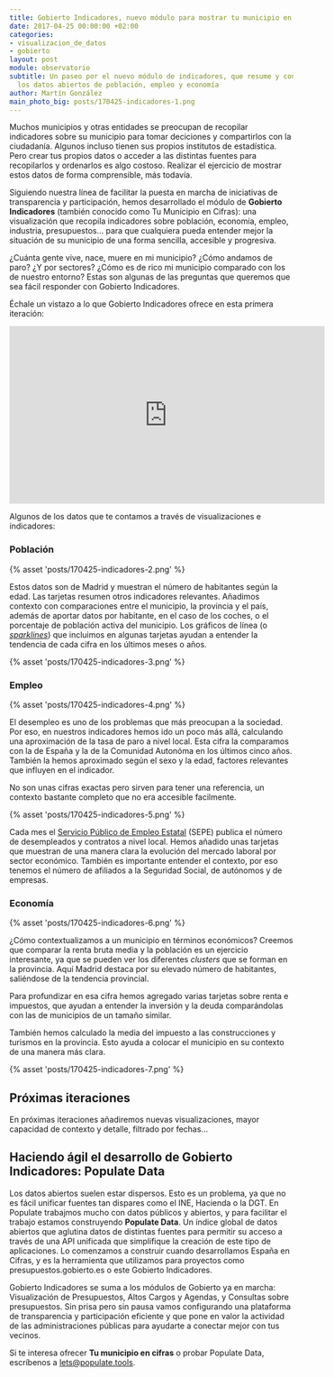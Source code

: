```yaml
---
title: Gobierto Indicadores, nuevo módulo para mostrar tu municipio en cifras
date: 2017-04-25 00:00:00 +02:00
categories:
- visualizacion_de_datos
- gobierto
layout: post
module: observatorio
subtitle: Un paseo por el nuevo módulo de indicadores, que resume y contextualiza
  los datos abiertos de población, empleo y economía
author: Martín González
main_photo_big: posts/170425-indicadores-1.png
---
```


Muchos municipios y otras entidades se preocupan de recopilar indicadores sobre su municipio para tomar deciciones y compartirlos con la ciudadanía. Algunos incluso tienen sus propios institutos de estadística. Pero crear tus propios datos o acceder a las distintas fuentes para recopilarlos y ordenarlos es algo costoso. Realizar el ejercicio de mostrar estos datos de forma comprensible, más todavía.

Siguiendo nuestra línea de facilitar la puesta en marcha de iniciativas de transparencia y participación, hemos desarrollado el módulo de **Gobierto Indicadores** (también conocido como Tu Municipio en Cifras): una visualización que recopila indicadores sobre población, economía, empleo, industria, presupuestos... para que cualquiera pueda entender mejor la situación de su municipio de una forma sencilla, accesible y progresiva.

¿Cuánta gente vive, nace, muere en mi municipio? ¿Cómo andamos de paro? ¿Y por sectores? ¿Cómo es de rico mi municipio comparado con los de nuestro entorno? Estas son algunas de las preguntas que queremos que sea fácil responder con Gobierto Indicadores.  

Échale un vistazo a lo que Gobierto Indicadores ofrece en esta primera iteración:

<div class="video_wrapper">
  <iframe width="560" height="315" src="https://www.youtube.com/embed/nzKvoI1xLXA" frameborder="0" allowfullscreen></iframe>
</div>

Algunos de los datos que te contamos a través de visualizaciones e indicadores:

### Población

{% asset 'posts/170425-indicadores-2.png' %}

Estos datos son de Madrid y muestran el número de habitantes según la edad. Las tarjetas resumen otros indicadores relevantes. Añadimos contexto con comparaciones entre el municipio, la provincia y el país, además de aportar datos por habitante, en el caso de los coches, o el porcentaje de población activa del municipio. Los gráficos de línea (o [_sparklines_](https://en.wikipedia.org/wiki/Sparkline)) que incluimos en algunas tarjetas ayudan a entender la tendencia de cada cifra en los últimos meses o años.

{% asset 'posts/170425-indicadores-3.png' %}

### Empleo
{% asset 'posts/170425-indicadores-4.png' %}

El desempleo es uno de los problemas que más preocupan a la sociedad. Por eso, en nuestros indicadores hemos ido un poco más allá, calculando una aproximación de la tasa de paro a nivel local. Esta cifra la comparamos con la de España y la de la Comunidad Autonóma en los últimos cinco años. También la hemos aproximado según el sexo y la edad, factores relevantes que influyen en el indicador.

No son unas cifras exactas pero sirven para tener una referencia, un contexto bastante completo que no era accesible facilmente.

{% asset 'posts/170425-indicadores-5.png' %}

Cada mes el [Servicio Público de Empleo Estatal](https://www.sepe.es/) (SEPE) publica el número de desempleados y contratos a nivel local. Hemos añadido unas tarjetas que muestran de una manera clara la evolución del mercado laboral por sector económico. También es importante entender el contexto, por eso tenemos el número de afiliados a la Seguridad Social, de autónomos y de empresas.

### Economía
{% asset 'posts/170425-indicadores-6.png' %}

¿Cómo contextualizamos a un municipio en términos económicos? Creemos que comparar la renta bruta media y la población es un ejercicio interesante, ya que se pueden ver los diferentes _clusters_ que se forman en la provincia. Aquí Madrid destaca por su elevado número de habitantes, saliéndose de la tendencia provincial.

Para profundizar en esa cifra hemos agregado varias tarjetas sobre renta e impuestos, que ayudan a entender la inversión y la deuda comparándolas con las de municipios de un tamaño similar.

También hemos calculado la media del impuesto a las construcciones y turismos en la provincia. Esto ayuda a colocar el municipio en su contexto de una manera más clara.

{% asset 'posts/170425-indicadores-7.png' %}

## Próximas iteraciones

En próximas iteraciones añadiremos nuevas visualizaciones, mayor capacidad de contexto y detalle, filtrado por fechas...

## Haciendo ágil el desarrollo de Gobierto Indicadores: Populate Data

Los datos abiertos suelen estar dispersos. Esto es un problema, ya que no es fácil unificar fuentes tan dispares como el INE, Hacienda o la DGT. En Populate trabajmos mucho con datos públicos y abiertos, y para facilitar el trabajo estamos construyendo **Populate Data**. Un índice global de datos abiertos que aglutina datos de distintas fuentes para permitir su acceso a través de una API unificada que simplifique la creación de este tipo de aplicaciones. Lo comenzamos a construir cuando desarrollamos España en Cifras, y es la herramienta que utilizamos para proyectos como presupuestos.gobierto.es o este Gobierto Indicadores.

Gobierto Indicadores se suma a los módulos de Gobierto ya en marcha: Visualización de Presupuestos, Altos Cargos y Agendas, y Consultas sobre presupuestos. Sin prisa pero sin pausa vamos configurando una plataforma de transparencia y participación eficiente y que pone en valor la actividad de las administraciones públicas para ayudarte a conectar mejor con tus vecinos.  

Si te interesa ofrecer **Tu municipio en cifras** o probar Populate Data, escríbenos a [lets@populate.tools](mailto:lets@populate.tools).

